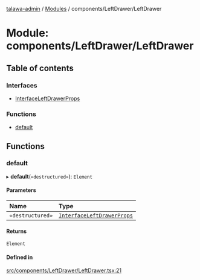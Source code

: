 [talawa-admin](../README.md) / [Modules](../modules.md) / components/LeftDrawer/LeftDrawer

# Module: components/LeftDrawer/LeftDrawer

## Table of contents

### Interfaces

- [InterfaceLeftDrawerProps](../interfaces/components_LeftDrawer_LeftDrawer.InterfaceLeftDrawerProps.md)

### Functions

- [default](components_LeftDrawer_LeftDrawer.md#default)

## Functions

### default

▸ **default**(`«destructured»`): `Element`

#### Parameters

| Name | Type |
| :------ | :------ |
| `«destructured»` | [`InterfaceLeftDrawerProps`](../interfaces/components_LeftDrawer_LeftDrawer.InterfaceLeftDrawerProps.md) |

#### Returns

`Element`

#### Defined in

[src/components/LeftDrawer/LeftDrawer.tsx:21](https://github.com/chandel-aman/talawa-admin/blob/d9abc9c/src/components/LeftDrawer/LeftDrawer.tsx#L21)
